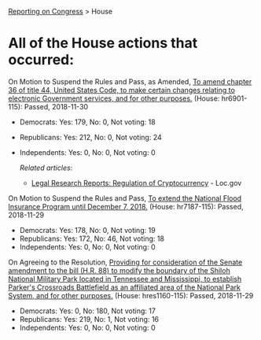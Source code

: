 [Reporting on Congress](index.md) &gt; House

All of the House actions that occurred:
======================================

On Motion to Suspend the Rules and Pass, as Amended, [To amend chapter 36 of title 44, United States Code, to make certain changes relating to electronic Government services, and for other purposes.](http://clerk.house.gov/evs/2018/roll425.xml) (House: hr6901-115): Passed, 2018-11-30
* Democrats: Yes: 179, No: 0, Not voting: 18
* Republicans: Yes: 212, No: 0, Not voting: 24
* Independents: Yes: 0, No: 0, Not voting: 0

	*Related articles*:
	* [Legal Research Reports: Regulation of Cryptocurrency](https://www.loc.gov/law/help/cryptocurrency/world-survey.php?loclr=ealrr) - Loc.gov

On Motion to Suspend the Rules and Pass, [To extend the National Flood Insurance Program until December 7, 2018.](http://clerk.house.gov/evs/2018/roll424.xml) (House: hr7187-115): Passed, 2018-11-29
* Democrats: Yes: 178, No: 0, Not voting: 19
* Republicans: Yes: 172, No: 46, Not voting: 18
* Independents: Yes: 0, No: 0, Not voting: 0

On Agreeing to the Resolution, [Providing for consideration of the Senate amendment to the bill (H.R. 88) to modify the boundary of the Shiloh National Military Park located in Tennessee and Mississippi, to establish Parker's Crossroads Battlefield as an affiliated area of the National Park System, and for other purposes.](http://clerk.house.gov/evs/2018/roll423.xml) (House: hres1160-115): Passed, 2018-11-29
* Democrats: Yes: 0, No: 180, Not voting: 17
* Republicans: Yes: 219, No: 1, Not voting: 16
* Independents: Yes: 0, No: 0, Not voting: 0

